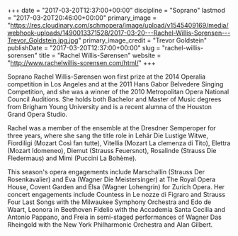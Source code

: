 +++
date = "2017-03-20T12:37:00+00:00"
discipline = "Soprano"
lastmod = "2017-03-20T20:46:00+00:00"
primary_image = "https://res.cloudinary.com/schmopera/image/upload/v1545409169/media/webhook-uploads/1490013371528/2017-03-20---Rachel-Willis-Sorensen---Trevor_Goldstein.jpg.jpg"
primary_image_credit = "Trevor Goldstein"
publishDate = "2017-03-20T12:37:00+00:00"
slug = "rachel-willis-sorensen"
title = "Rachel Willis-Sørensen"
website = "http://www.rachelwillis-sorensen.com/html/"
+++

Soprano Rachel Willis-Sørensen won first prize at the 2014 Operalia competition in Los Angeles and at the 2011 Hans Gabor Belvedere Singing Competition, and she was a winner of the 2010 Metropolitan Opera National Council Auditions. She holds both Bachelor and Master of Music degrees from Brigham Young University and is a recent alumna of the Houston Grand Opera Studio. 

Rachel was a member of the ensemble at the Dresdner Semperoper for three years, where she sang the title role in Lehár Die Lustige Witwe, Fiordiligi (Mozart Così fan tutte), Vitellia (Mozart La clemenza di Tito), Elettra (Mozart Idomeneo), Diemut (Strauss Feuersnot), Rosalinde (Strauss Die Fledermaus) and Mimi (Puccini La Bohème). 

This season's opera engagements include Marschallin (Strauss Der Rosenkavalier) and Eva (Wagner Die Meistersinger) at The Royal Opera House, Covent Garden and Elsa (Wagner Lohengrin) for Zurich Opera. Her concert engagements include Countess in Le nozze di Figraro and Strauss Four Last Songs with the Milwaukee Symphony Orchestra and Edo de Waart, Leonora in Beethoven Fidelio with the Accademia Santa Cecilia and Antonio Pappano, and Freia in semi-staged performances of Wagner Das Rheingold with the New York Philharmonic Orchestra and Alan Gilbert.

